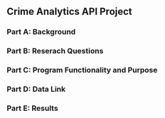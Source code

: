 ## Crime Analytics API Project

### Part A: Background

### Part B: Reserach Questions

### Part C: Program Functionality and Purpose

### Part D: Data Link

### Part E: Results 


